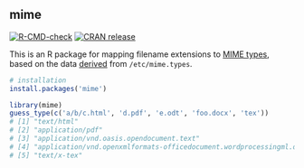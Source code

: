 ## mime

<!-- badges: start -->

[![R-CMD-check](https://github.com/yihui/mime/workflows/R-CMD-check/badge.svg)](https://github.com/yihui/mime/actions)
[![CRAN
release](https://www.r-pkg.org/badges/version/mime)](https://cran.r-project.org/package=mime)

<!-- badges: end -->

This is an R package for mapping filename extensions to [MIME
types](https://en.wikipedia.org/wiki/Internet_media_type), based on the data
[derived](https://github.com/yihui/mime/blob/main/tools/update.R) from
`/etc/mime.types`.

``` r
# installation
install.packages('mime')

library(mime)
guess_type(c('a/b/c.html', 'd.pdf', 'e.odt', 'foo.docx', 'tex'))
# [1] "text/html"                                                              
# [2] "application/pdf"                                                        
# [3] "application/vnd.oasis.opendocument.text"                                
# [4] "application/vnd.openxmlformats-officedocument.wordprocessingml.document"
# [5] "text/x-tex"
```
